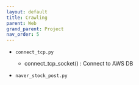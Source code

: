 ```yaml
---
layout: default
title: Crawling
parent: Web
grand_parent: Project
nav_order: 5
---
```



* `connect_tcp.py`
    * connect_tcp_socket() : Connect to AWS DB

* `naver_stock_post.py`